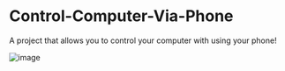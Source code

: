 # Control-Computer-Via-Phone
A project that allows you to control your computer with using your phone!


![image](https://user-images.githubusercontent.com/45638332/91658510-6a420f00-ead1-11ea-9b29-0457281af902.png)

